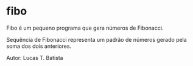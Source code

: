 # fibo

Fibo é um pequeno programa que gera números de Fibonacci.


Sequência de Fibonacci representa um padrão de números gerado pela soma dos dois anteriores.


Autor: Lucas T. Batista
